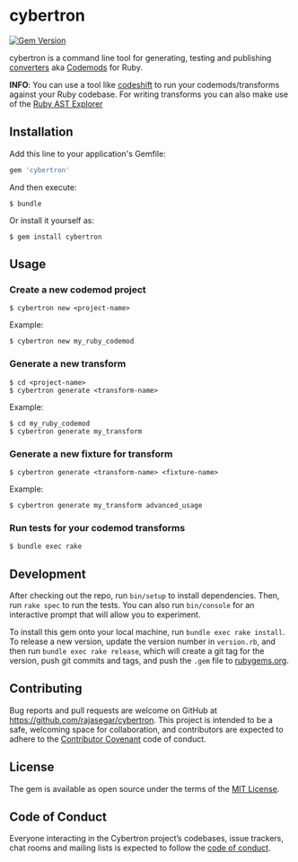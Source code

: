 # cybertron

[![Gem Version](https://badge.fury.io/rb/cybertron.svg)](https://badge.fury.io/rb/cybertron)

cybertron is a command line tool for generating, testing and publishing 
[converters](https://github.com/rajasegar/awesome-ruby-ast#converters) aka 
[Codemods](https://github.com/facebook/codemod) for Ruby.

**INFO**:
You can use a tool like [codeshift](https://github.com/rajasegar/codeshift) to run your codemods/transforms against your Ruby codebase.
For writing transforms you can also make use of the [Ruby AST Explorer](https://ruby-ast-explorer.herokuapp.com/)

## Installation

Add this line to your application's Gemfile:

```ruby
gem 'cybertron'
```

And then execute:

    $ bundle

Or install it yourself as:

    $ gem install cybertron

## Usage

### Create a new codemod project
```
$ cybertron new <project-name>
```
Example:

```
$ cybertron new my_ruby_codemod
```

### Generate a new transform
```
$ cd <project-name>
$ cybertron generate <transform-name>
```

Example:
```
$ cd my_ruby_codemod
$ cybertron generate my_transform
```

### Generate a new fixture for transform
```
$ cybertron generate <transform-name> <fixture-name>
```
Example:

```
$ cybertron generate my_transform advanced_usage
```

### Run tests for your codemod transforms
```
$ bundle exec rake
```

## Development

After checking out the repo, run `bin/setup` to install dependencies. Then, run `rake spec` to run the tests. You can also run `bin/console` for an interactive prompt that will allow you to experiment.

To install this gem onto your local machine, run `bundle exec rake install`. To release a new version, update the version number in `version.rb`, and then run `bundle exec rake release`, which will create a git tag for the version, push git commits and tags, and push the `.gem` file to [rubygems.org](https://rubygems.org).

## Contributing

Bug reports and pull requests are welcome on GitHub at https://github.com/rajasegar/cybertron. This project is intended to be a safe, welcoming space for collaboration, and contributors are expected to adhere to the [Contributor Covenant](http://contributor-covenant.org) code of conduct.

## License

The gem is available as open source under the terms of the [MIT License](https://opensource.org/licenses/MIT).

## Code of Conduct

Everyone interacting in the Cybertron project’s codebases, issue trackers, chat rooms and mailing lists is expected to follow the [code of conduct](https://github.com/[USERNAME]/cybertron/blob/master/CODE_OF_CONDUCT.md).
